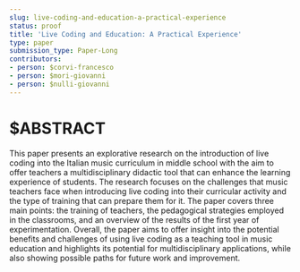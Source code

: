 ```yaml
---
slug: live-coding-and-education-a-practical-experience
status: proof
title: 'Live Coding and Education: A Practical Experience'
type: paper
submission_type: Paper-Long
contributors:
- person: $corvi-francesco
- person: $mori-giovanni
- person: $nulli-giovanni
---
```


# $ABSTRACT

This paper presents an explorative research on the introduction of live
coding into the Italian music curriculum in middle school with the aim
to offer teachers a multidisciplinary didactic tool that can enhance
the learning experience of students. The research focuses on the
challenges that music teachers face when introducing live coding into
their curricular activity and the type of training that can prepare them
for it. The paper covers three main points: the training of teachers,
the pedagogical strategies employed in the classrooms, and an overview
of the results of the first year of experimentation. Overall, the paper
aims to offer insight into the potential benefits and challenges of
using live coding as a teaching tool in music education and highlights
its potential for multidisciplinary applications, while also showing
possible paths for future work and improvement.
